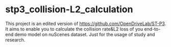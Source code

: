 # stp3_collision-L2_calculation
This project is an edited version of https://github.com/OpenDriveLab/ST-P3. It aims to enable you to calculate the collision rate&amp;L2 loss of you end-to-end demo model on nuScenes dataset. Just for the usage of study and research.
